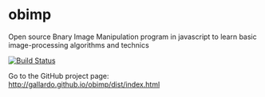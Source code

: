 obimp
=========

Open source Bnary Image Manipulation program in javascript to learn basic image-processing algorithms and technics

[![Build Status](https://travis-ci.org/gallardo/obimp.png?branch=master)](https://travis-ci.org/gallardo/obimp)

Go to the GitHub project page: http://gallardo.github.io/obimp/dist/index.html
